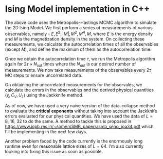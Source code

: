 # Ising Model implementation in C++

The above code uses the Metropolis–Hastings MCMC algorithm  to simulate the 2D Ising Model. We first perform a series of measurements of various observables, namely - $E, E^2, |M|, M^2, M^4, M$, where $E$ is the energy density and $M$ is the magnetization density in the system. On collecting these measurements, we calculate the autocorrelation times of all the observables (except $M$), and define the maximum of them as the autocorrelation time.

Once we obtain the autocorrelation time $\tau$, we run the Metropolis algorithm again for $2\tau \times N_\text{out}$ times where the $N_\text{out}$ is our desired number of measurements. We now take measurements of the observables every $2\tau$ MC steps to ensure uncorrelated data. 

On obtaining the uncorrelated measurements for the observales, we calculate the errors in the observables and the derived physical quantities ($\chi, C_V, U_L$) using the Jackknife method. 

As of now, we have used a very naive version of the data-collapse method to evaluate the **critical exponents** without taking into account the Jackknife errors evaluated for our physical quantities. We have used the data of $L = 8, \:16, \:32$ to do the same. A method to tackle this is proposed in https://www.iopb.res.in/~somen/SMB_papers/smb_seno_jpa34.pdf which I'll be implementing in the next few days. 

Another problem faced by the code currently is the enormously long runtime even for reasonable lattice sizes of $L=64$. I'm also currently looking into fixing this issue as soon as possible.
